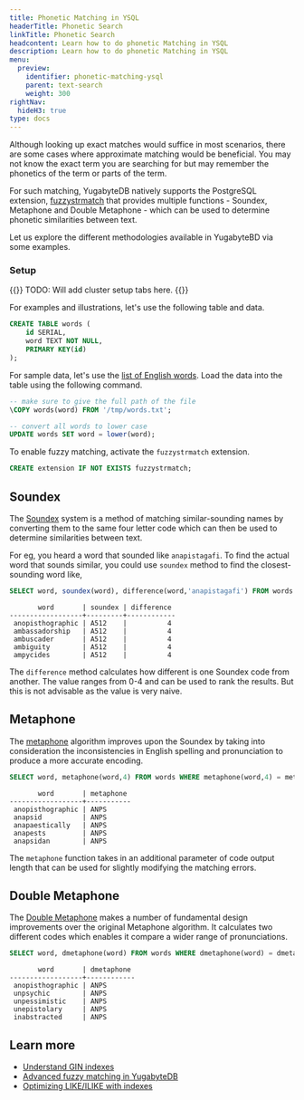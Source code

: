 ```yaml
---
title: Phonetic Matching in YSQL
headerTitle: Phonetic Search
linkTitle: Phonetic Search
headcontent: Learn how to do phonetic Matching in YSQL
description: Learn how to do phonetic Matching in YSQL
menu:
  preview:
    identifier: phonetic-matching-ysql
    parent: text-search
    weight: 300
rightNav:
  hideH3: true
type: docs
---
```


Although looking up exact matches would suffice in most scenarios, there are some cases where approximate matching would be beneficial. You may not know the exact term you are searching for but may remember the phonetics of the term or parts of the term. 

For such matching, YugabyteDB natively supports the PostgreSQL extension, [fuzzystrmatch](https://www.postgresql.org/docs/current/fuzzystrmatch.html) that provides multiple functions - Soundex, Metaphone and Double Metaphone - which can be used to determine phonetic similarities between text.

Let us explore the different methodologies available in YugabyteBD via some examples.

### Setup

{{<warning>}}
TODO: Will add cluster setup tabs here.
{{</warning>}}

For examples and illustrations, let's use the following table and data.

```sql
CREATE TABLE words (
    id SERIAL,
    word TEXT NOT NULL,
    PRIMARY KEY(id)
);
```

For sample data, let's use the [list of English words](https://github.com/dwyl/english-words/blob/master/words.txt). Load the data into the table using the following command.

```sql
-- make sure to give the full path of the file
\COPY words(word) FROM '/tmp/words.txt';

-- convert all words to lower case
UPDATE words SET word = lower(word);
```

To enable fuzzy matching, activate the `fuzzystrmatch` extension.

```sql
CREATE extension IF NOT EXISTS fuzzystrmatch;
```

## Soundex

The [Soundex](https://en.wikipedia.org/wiki/Soundex) system is a method of matching similar-sounding names by converting them to the same four letter code which can then be used to determine similarities between text.

For eg, you heard a word that sounded like `anapistagafi`. To find the actual word that sounds similar, you could use `soundex` method to find the closest-sounding word like,

```sql
SELECT word, soundex(word), difference(word,'anapistagafi') FROM words WHERE soundex(word) = soundex('anapistagafi') limit 5;
```

```output
       word       | soundex | difference
------------------+---------+------------
 anopisthographic | A512    |          4
 ambassadorship   | A512    |          4
 ambuscader       | A512    |          4
 ambiguity        | A512    |          4
 ampycides        | A512    |          4
```

The `difference` method calculates how different is one Soundex code from another. The value ranges from 0-4 and can be used to rank the results. But this is not advisable as the value is very naive.

## Metaphone

The [metaphone](https://en.wikipedia.org/wiki/Metaphone) algorithm improves upon the Soundex by taking into consideration the inconsistencies in English spelling and pronunciation to produce a more accurate encoding.

```sql
SELECT word, metaphone(word,4) FROM words WHERE metaphone(word,4) = metaphone('anapistagafi',4) limit 5;
```

```output
       word       | metaphone
------------------+-----------
 anopisthographic | ANPS
 anapsid          | ANPS
 anapaestically   | ANPS
 anapests         | ANPS
 anapsidan        | ANPS
```

The `metaphone` function takes in an additional parameter of code output length that can be used for slightly modifying the matching errors.

## Double Metaphone

The [Double Metaphone](https://en.wikipedia.org/wiki/Metaphone#Double_Metaphone) makes a number of fundamental design improvements over the original Metaphone algorithm. It calculates two different codes which enables it compare a wider range of pronunciations.

```sql
SELECT word, dmetaphone(word) FROM words WHERE dmetaphone(word) = dmetaphone('anapistagafi') limit 5;
```

```output
       word       | dmetaphone
------------------+------------
 anopisthographic | ANPS
 unpsychic        | ANPS
 unpessimistic    | ANPS
 unepistolary     | ANPS
 inabstracted     | ANPS
 ```

## Learn more

- [Understand GIN indexes](../../../../explore/indexes-constraints/gin/)
- [Advanced fuzzy matching in YugabyteDB](https://www.yugabyte.com/blog/fuzzy-matching-in-yugabytedb/)
- [Optimizing LIKE/ILIKE with indexes](https://www.yugabyte.com/blog/postgresql-like-query-performance-variations/)